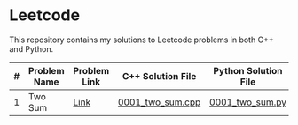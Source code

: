 # Leetcode
This repository contains my solutions to Leetcode problems in both C++ and Python.

| # | Problem Name  | Problem Link                                    | C++ Solution File                    | Python Solution File               | Test Case      | Complexity Analysis        |
|-------|---------------|-------------------------------------------------|--------------------------------------|------------------------------------|-----------------|---------------------------------|
| 1     | Two Sum       | [Link](https://leetcode.com/problems/two-sum/)  | [0001_two_sum.cpp](solutions/cpp/0001_two_sum.cpp) | [0001_two_sum.py](solutions/python/0001_two_sum.py) | [0001_two_sum_test](tests/cpp_tests/0001_two_sum_test.cpp) | [Complexity Analysis](docs/complexity_analysis.md#0001---two-sum) |
